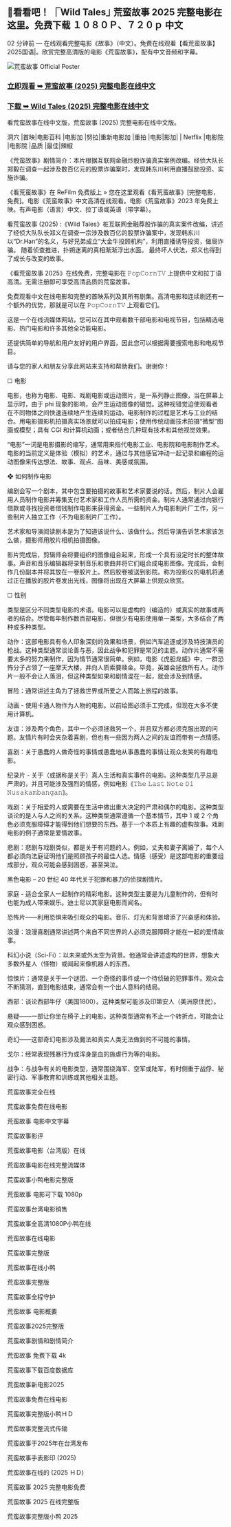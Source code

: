 ## 🎦看看吧！ ⎾Wild Tales⏌ 荒蛮故事 2025 完整电影在这里。免费下载 １０８０Ｐ、７２０ｐ 中文

02 分钟前 — 在线观看完整电影《故事》（中文）。免费在线观看【看荒蛮故事】2025国语|。欣赏完整高清版的电影《荒蛮故事》，配有中文音频和字幕。

![荒蛮故事 Official Poster](https://camo.githubusercontent.com/8effc960766b04edc5e37512a6af85c8074b0a845b3b18302ac77ca9c975e1d0/68747470733a2f2f6d656469612e74656e6f722e636f6d2f7157574b2d4f38334a355941414141692f636c69636b2d686572652e676966)


<h3><a href="https://yesmov.fun/zh/movie/265195/wild-tales.OVER">立即观看 ➥ 荒蛮故事 (2025) 完整电影在线中文</a></h3>

<h3><a href="https://yesmov.fun/zh/movie/265195/wild-tales.OVER">下载 ➥ Wild Tales (2025) 完整电影在线中文</a></h3>


看荒蛮故事在线中文版，荒蛮故事 (2025) 完整电影在线中文版。

洞穴 |首映|电影百科 |电影加 |努拉|重新电影加 |重拍 |电影|影加| | Netflix |电影院 |电影院 |品质 |最佳|辣椒

《荒蛮故事》剧情简介：本片根据互联网金融炒股诈骗真实案例改编。经侦大队长郑毅在调查一起涉及数百亿元的股票诈骗案时，发现韩东川利用直播鼓励投资、实施诈骗。

《看荒蛮故事》在 ReFilm 免费版上 » 您在这里观看《看荒蛮故事》[完整电影，免费]。电影《荒蛮故事》中文高清在线观看。电影《荒蛮故事》2023 年免费上映。有声电影（语言）中文、拉丁语或英语（带字幕）。

看荒蛮故事 (2025) :《Wild Tales》桩互联网金融荐股诈骗的真实案件改编，讲述了经侦大队队长郑义在调查一宗涉及数百亿的股票诈骗案中，发现韩东川以“Dr.Han”的名义，与好兄弟成立“大金牛投顾机构”，利用直播诱导投资，做局诈骗。 随着侦查推进，扑朔迷离的真相渐渐浮出水面。 最终坏人伏法，郑义也得到了成长与改变的故事。

《看荒蛮故事 2025》在线免费，完整电影在 𝙿𝚘𝚙𝙲𝚘𝚛𝚗𝚃𝚅 上提供中文和拉丁语高清。无需注册即可享受高清品质的荒蛮故事。

免费观看中文在线电影和完整的首映系列及其所有剧集。高清电影和连续剧还有一个额外的优势，那就是可以在 𝙿𝚘𝚙𝙲𝚘𝚛𝚗𝚃𝚅 上观看它们。

这是一个在线流媒体网站，您可以在其中观看数千部电影和电视节目，包括精选电影、热门电影和许多其他全功能电影。

还提供简单的导航和用户友好的用户界面，因此您可以根据需要搜索电影和电视节目。

请与您的家人和朋友分享此网站来支持和帮助我们。谢谢你！

☐ 电影

电影，也称为电影、电影、戏剧电影或运动图片，是一系列静止图像，当在屏幕上显示时，由于 phi 现象的影响，会产生运动图像的错觉。这种视错觉迫使观看者在不同物体之间快速连续地产生连续的运动。电影制作的过程是艺术与工业的结合。用电影摄影机拍摄真实场景就可以拍成电影；使用传统动画技术拍摄“微型”图画或模型；具有 CGI 和计算机动画；或者结合几种现有技术和其他视觉效果。

“电影”一词是电影摄影的缩写，通常用来指代电影工业、电影院和电影制作艺术。电影的当前定义是体验（模拟）的艺术，通过与其他感官冲动一起记录和编程的运动图像来传达想法、故事、观点、品味、美感或氛围。

❖ 如何制作电影

编剧会写一个剧本，其中包含要拍摄的故事和艺术家要说的话。然后，制片人会雇用人员制作电影并筹集支付艺术家和工作人员所需的资金。制片人通常通过向银行借款或寻找投资者借钱制作电影来获得资金。一些制片人为电影制片厂工作，另一些制片人独立工作（不为电影制片厂工作）。

艺术家和导演阅读剧本是为了知道该说什么、该做什么。然后导演告诉艺术家该怎么做，摄影师用胶片相机拍摄图像。

影片完成后，剪辑师会将要组织的图像组合起来，形成一个具有设定时长的整体故事。声音和音乐编辑器将录制音乐和歌曲并将它们组合成电影图像。完成后，会制作几份副本并将其放在一卷胶片上。然后胶卷被送到影院。称为投影仪的电机将通过正在播放的胶片卷发出光线，图像将出现在大屏幕上供观众欣赏。

☐ 性别

类型是区分不同类型电影的术语。电影可以是虚构的（编造的）或真实的故事或两者的结合。尽管每年制作数百部电影，但很少有电影使用单一类型，大多结合了两种或多种类型。

动作：这部电影具有令人印象深刻的效果和场景，例如汽车追逐或涉及特技演员的枪战。这种类型通常谈论善与恶，因此战争和犯罪是常见的主题。动作片通常不需要太多的努力来制作，因为情节通常很简单。例如，电影《虎胆龙威》中，一群恐怖分子占领了一座摩天大楼，并向人质索要赎金。毕竟，英雄会拯救所有人。动作片一般不会让人落泪，但这种类型如果和剧情混在一起，就会涉及到情感。

冒险：通常讲述主角为了拯救世界或所爱之人而踏上旅程的故事。

动画 - 使用卡通人物作为人物的电影。以前绘图必须手工完成，但现在大多不使用计算机。

友谊：涉及两个角色，其中一个必须拯救另一个，并且双方都必须克服出现的问题。友情片有时会夹杂着喜剧，但也有一些因为两人之间的友谊而带有一点情感。

喜剧：关于愚蠢的人做奇怪的事情或愚蠢地从事愚蠢的事情让观众发笑的有趣电影。

纪录片 - 关于（或据称是关于）真人生活和真实事件的电影。这种类型几乎总是严肃的，并且可能涉及强烈的情感，例如电影《𝚃𝚑𝚎 𝙻𝚊𝚜𝚝 𝙽𝚘𝚝𝚎 𝙳𝚒 𝙽𝚞𝚜𝚊𝚔𝚊𝚖𝚋𝚊𝚗𝚐𝚊𝚗》。

戏剧：关于相爱的人或需要在生活中做出重大决定的严肃和偶尔的电影。这种类型谈论的是人与人之间的关系。这种类型通常遵循一个基本情节，其中 1 或 2 个角色必须克服障碍才能得到他们想要的东西。基于一个本质上有趣的虚构故事。戏剧电影的例子通常是爱情故事。

悲剧：悲剧与戏剧类似，都是关于有问题的人。例如，丈夫和妻子离婚了，每个人都必须向法庭证明他们是照顾孩子的最佳人选。情感（感受）是这部电影的重要组成部分，观众可能会感到困惑，甚至哭泣。

黑色电影 – 20 世纪 40 年代关于犯罪和暴力的侦探剧情片。

家庭 - 适合全家人一起制作的精彩电影。这种类型主要是为儿童制作的，但有时也能为成人带来娱乐。迪士尼以其家庭电影而闻名。

恐怖片——利用恐惧来吸引观众的电影。音乐、灯光和背景增添了兴奋感和体验。

浪漫：浪漫喜剧通常讲述两个来自不同世界的人必须克服障碍才能在一起的爱情故事。

科幻小说（Sci-Fi）：以未来或外太空为背景。他通常会讲述虚构的世界，想象大多数外星人（怪物）或闻起来像机器人的东西。

惊悚片：通常是关于一个谜团、一个奇怪的事件或一个待侦破的犯罪事件。观众会不断猜测，直到电影结束，通常会有一个出人意料的结局。

西部：谈论西部牛仔（美国1800）。这种类型可能涉及印第安人（美洲原住民）。

悬疑——一部让你坐在椅子上的电影。这种类型通常有不止一个转折点，可能会让观众感到困惑。

奇幻——这部奇幻电影涉及魔法和真实人类无法做到的不可能的事情。

戈尔：经常表现残暴行为或浑身是血的施虐行为等的电影。

战争：与战争有关的电影类型，通常围绕海军、空军或陆军，有时侧重于战俘、秘密行动、军事教育和训练或其他相关主题。

荒蛮故事完全在线

荒蛮故事免费在线电影

荒蛮故事 电影中文字幕

荒蛮故事影评

荒蛮故事电影（台湾版）在线

荒蛮故事电影在线完整流媒体

荒蛮故事小鸭电影完整版

荒蛮故事 电影可下载 1080p

荒蛮故事台湾电影销售

荒蛮故事全高清1080P小鸭在线

荒蛮故事在线电影

荒蛮故事完整版

荒蛮故事在线小鸭

荒蛮故事完整版

荒蛮故事全程守护

荒蛮故事 电影概要

荒蛮故事2025完整版

荒蛮故事剧情和剧情简介

荒蛮故事 免费下载 4k

荒蛮故事下载百度数据库

荒蛮故事新电影2025

荒蛮故事免费在线电影

荒蛮故事完整版小鸭ＨＤ

荒蛮故事完整流式传输

荒蛮故事于2025年在台湾发布

荒蛮故事手表影印 (2025)

荒蛮故事在线的 (2025 ＨＤ)

荒蛮故事 2025 完整电影免费

荒蛮故事 2025 在线完整版

荒蛮故事完整版小鸭 2025
